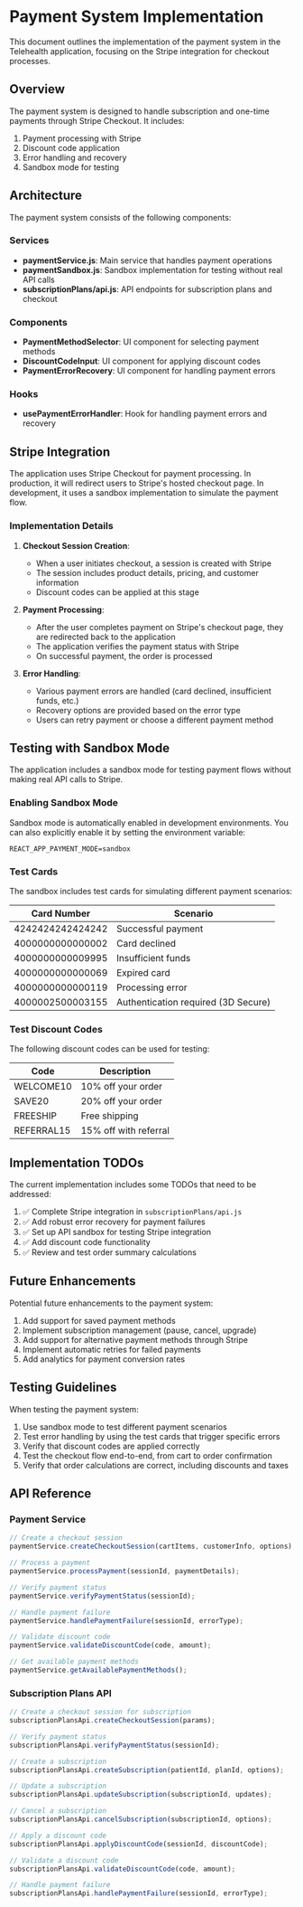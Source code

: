 # Payment System Implementation

This document outlines the implementation of the payment system in the Telehealth application, focusing on the Stripe integration for checkout processes.

## Overview

The payment system is designed to handle subscription and one-time payments through Stripe Checkout. It includes:

1. Payment processing with Stripe
2. Discount code application
3. Error handling and recovery
4. Sandbox mode for testing

## Architecture

The payment system consists of the following components:

### Services

- **paymentService.js**: Main service that handles payment operations
- **paymentSandbox.js**: Sandbox implementation for testing without real API calls
- **subscriptionPlans/api.js**: API endpoints for subscription plans and checkout

### Components

- **PaymentMethodSelector**: UI component for selecting payment methods
- **DiscountCodeInput**: UI component for applying discount codes
- **PaymentErrorRecovery**: UI component for handling payment errors

### Hooks

- **usePaymentErrorHandler**: Hook for handling payment errors and recovery

## Stripe Integration

The application uses Stripe Checkout for payment processing. In production, it will redirect users to Stripe's hosted checkout page. In development, it uses a sandbox implementation to simulate the payment flow.

### Implementation Details

1. **Checkout Session Creation**:
   - When a user initiates checkout, a session is created with Stripe
   - The session includes product details, pricing, and customer information
   - Discount codes can be applied at this stage

2. **Payment Processing**:
   - After the user completes payment on Stripe's checkout page, they are redirected back to the application
   - The application verifies the payment status with Stripe
   - On successful payment, the order is processed

3. **Error Handling**:
   - Various payment errors are handled (card declined, insufficient funds, etc.)
   - Recovery options are provided based on the error type
   - Users can retry payment or choose a different payment method

## Testing with Sandbox Mode

The application includes a sandbox mode for testing payment flows without making real API calls to Stripe.

### Enabling Sandbox Mode

Sandbox mode is automatically enabled in development environments. You can also explicitly enable it by setting the environment variable:

```
REACT_APP_PAYMENT_MODE=sandbox
```

### Test Cards

The sandbox includes test cards for simulating different payment scenarios:

| Card Number | Scenario |
|-------------|----------|
| 4242424242424242 | Successful payment |
| 4000000000000002 | Card declined |
| 4000000000009995 | Insufficient funds |
| 4000000000000069 | Expired card |
| 4000000000000119 | Processing error |
| 4000002500003155 | Authentication required (3D Secure) |

### Test Discount Codes

The following discount codes can be used for testing:

| Code | Description |
|------|-------------|
| WELCOME10 | 10% off your order |
| SAVE20 | 20% off your order |
| FREESHIP | Free shipping |
| REFERRAL15 | 15% off with referral |

## Implementation TODOs

The current implementation includes some TODOs that need to be addressed:

1. ✅ Complete Stripe integration in `subscriptionPlans/api.js`
2. ✅ Add robust error recovery for payment failures
3. ✅ Set up API sandbox for testing Stripe integration
4. ✅ Add discount code functionality
5. ✅ Review and test order summary calculations

## Future Enhancements

Potential future enhancements to the payment system:

1. Add support for saved payment methods
2. Implement subscription management (pause, cancel, upgrade)
3. Add support for alternative payment methods through Stripe
4. Implement automatic retries for failed payments
5. Add analytics for payment conversion rates

## Testing Guidelines

When testing the payment system:

1. Use sandbox mode to test different payment scenarios
2. Test error handling by using the test cards that trigger specific errors
3. Verify that discount codes are applied correctly
4. Test the checkout flow end-to-end, from cart to order confirmation
5. Verify that order calculations are correct, including discounts and taxes

## API Reference

### Payment Service

```javascript
// Create a checkout session
paymentService.createCheckoutSession(cartItems, customerInfo, options);

// Process a payment
paymentService.processPayment(sessionId, paymentDetails);

// Verify payment status
paymentService.verifyPaymentStatus(sessionId);

// Handle payment failure
paymentService.handlePaymentFailure(sessionId, errorType);

// Validate discount code
paymentService.validateDiscountCode(code, amount);

// Get available payment methods
paymentService.getAvailablePaymentMethods();
```

### Subscription Plans API

```javascript
// Create a checkout session for subscription
subscriptionPlansApi.createCheckoutSession(params);

// Verify payment status
subscriptionPlansApi.verifyPaymentStatus(sessionId);

// Create a subscription
subscriptionPlansApi.createSubscription(patientId, planId, options);

// Update a subscription
subscriptionPlansApi.updateSubscription(subscriptionId, updates);

// Cancel a subscription
subscriptionPlansApi.cancelSubscription(subscriptionId, options);

// Apply a discount code
subscriptionPlansApi.applyDiscountCode(sessionId, discountCode);

// Validate a discount code
subscriptionPlansApi.validateDiscountCode(code, amount);

// Handle payment failure
subscriptionPlansApi.handlePaymentFailure(sessionId, errorType);
